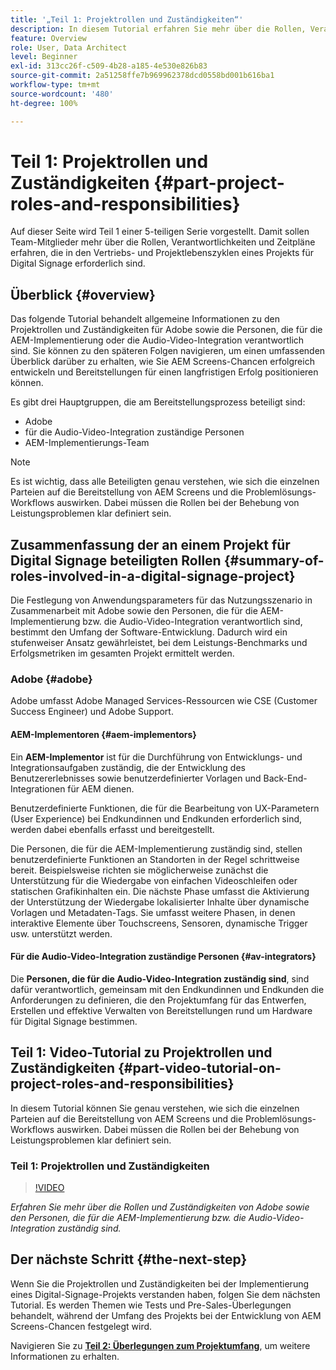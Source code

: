 ```yaml
---
title: '„Teil 1: Projektrollen und Zuständigkeiten“'
description: In diesem Tutorial erfahren Sie mehr über die Rollen, Verantwortlichkeiten und Zeitpläne, die in den Vertriebs- und Projektlebenszyklen eines Projekts für digitale Beschilderung erforderlich sind.
feature: Overview
role: User, Data Architect
level: Beginner
exl-id: 313cc26f-c509-4b28-a185-4e530e826b83
source-git-commit: 2a51258ffe7b969962378dcd0558bd001b616ba1
workflow-type: tm+mt
source-wordcount: '480'
ht-degree: 100%

---
```


# Teil 1: Projektrollen und Zuständigkeiten {#part-project-roles-and-responsibilities}

Auf dieser Seite wird Teil 1 einer 5-teiligen Serie vorgestellt. Damit sollen Team-Mitglieder mehr über die Rollen, Verantwortlichkeiten und Zeitpläne erfahren, die in den Vertriebs- und Projektlebenszyklen eines Projekts für Digital Signage erforderlich sind.

## Überblick {#overview}

Das folgende Tutorial behandelt allgemeine Informationen zu den Projektrollen und Zuständigkeiten für Adobe sowie die Personen, die für die AEM-Implementierung oder die Audio-Video-Integration verantwortlich sind. Sie können zu den späteren Folgen navigieren, um einen umfassenden Überblick darüber zu erhalten, wie Sie AEM Screens-Chancen erfolgreich entwickeln und Bereitstellungen für einen langfristigen Erfolg positionieren können.

Es gibt drei Hauptgruppen, die am Bereitstellungsprozess beteiligt sind:

* Adobe
* für die Audio-Video-Integration zuständige Personen
* AEM-Implementierungs-Team

>[!NOTE]
>
>Es ist wichtig, dass alle Beteiligten genau verstehen, wie sich die einzelnen Parteien auf die Bereitstellung von AEM Screens und die Problemlösungs-Workflows auswirken. Dabei müssen die Rollen bei der Behebung von Leistungsproblemen klar definiert sein.

## Zusammenfassung der an einem Projekt für Digital Signage beteiligten Rollen {#summary-of-roles-involved-in-a-digital-signage-project}

Die Festlegung von Anwendungsparameters für das Nutzungsszenario in Zusammenarbeit mit Adobe sowie den Personen, die für die AEM-Implementierung bzw. die Audio-Video-Integration verantwortlich sind, bestimmt den Umfang der Software-Entwicklung. Dadurch wird ein stufenweiser Ansatz gewährleistet, bei dem Leistungs-Benchmarks und Erfolgsmetriken im gesamten Projekt ermittelt werden.

### Adobe {#adobe}

Adobe umfasst Adobe Managed Services-Ressourcen wie CSE (Customer Success Engineer) und Adobe Support.

#### AEM-Implementoren {#aem-implementors}

Ein **AEM-Implementor** ist für die Durchführung von Entwicklungs- und Integrationsaufgaben zuständig, die der Entwicklung des Benutzererlebnisses sowie benutzerdefinierter Vorlagen und Back-End-Integrationen für AEM dienen.

Benutzerdefinierte Funktionen, die für die Bearbeitung von UX-Parametern (User Experience) bei Endkundinnen und Endkunden erforderlich sind, werden dabei ebenfalls erfasst und bereitgestellt.

Die Personen, die für die AEM-Implementierung zuständig sind, stellen benutzerdefinierte Funktionen an Standorten in der Regel schrittweise bereit. Beispielsweise richten sie möglicherweise zunächst die Unterstützung für die Wiedergabe von einfachen Videoschleifen oder statischen Grafikinhalten ein. Die nächste Phase umfasst die Aktivierung der Unterstützung der Wiedergabe lokalisierter Inhalte über dynamische Vorlagen und Metadaten-Tags. Sie umfasst weitere Phasen, in denen interaktive Elemente über Touchscreens, Sensoren, dynamische Trigger usw. unterstützt werden.

#### Für die Audio-Video-Integration zuständige Personen {#av-integrators}

Die **Personen, die für die Audio-Video-Integration zuständig sind**, sind dafür verantwortlich, gemeinsam mit den Endkundinnen und Endkunden die Anforderungen zu definieren, die den Projektumfang für das Entwerfen, Erstellen und effektive Verwalten von Bereitstellungen rund um Hardware für Digital Signage bestimmen.

## Teil 1: Video-Tutorial zu Projektrollen und Zuständigkeiten {#part-video-tutorial-on-project-roles-and-responsibilities}

In diesem Tutorial können Sie genau verstehen, wie sich die einzelnen Parteien auf die Bereitstellung von AEM Screens und die Problemlösungs-Workflows auswirken. Dabei müssen die Rollen bei der Behebung von Leistungsproblemen klar definiert sein.

### Teil 1: Projektrollen und Zuständigkeiten

>[!VIDEO](https://video.tv.adobe.com/v/28375)

*Erfahren Sie mehr über die Rollen und Zuständigkeiten von Adobe sowie den Personen, die für die AEM-Implementierung bzw. die Audio-Video-Integration zuständig sind.*

## Der nächste Schritt {#the-next-step}

Wenn Sie die Projektrollen und Zuständigkeiten bei der Implementierung eines Digital-Signage-Projekts verstanden haben, folgen Sie dem nächsten Tutorial. Es werden Themen wie Tests und Pre-Sales-Überlegungen behandelt, während der Umfang des Projekts bei der Entwicklung von AEM Screens-Chancen festgelegt wird.

Navigieren Sie zu **[Teil 2: Überlegungen zum Projektumfang](project-considerations.md)**, um weitere Informationen zu erhalten.
